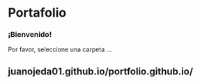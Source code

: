 # Portafolio

### ¡Bienvenido!
Por favor, seleccione una carpeta ...
## juanojeda01.github.io/portfolio.github.io/


